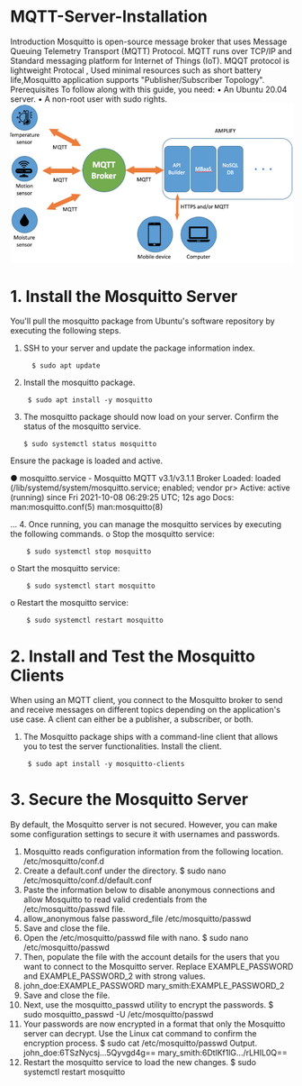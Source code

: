 # MQTT-Server-Installation
Introduction
    Mosquitto is open-source message broker that uses  Message Queuing Telemetry Transport (MQTT) Protocol. MQTT runs over TCP/IP and Standard messaging platform for  Internet of Things (IoT). MQQT protocol is  lightweight Protocal , Used minimal resources such as short battery life,Mosquitto application supports  "Publisher/Subscriber Topology". 
Prerequisites
To follow along with this guide, you need:
•	An Ubuntu 20.04 server.
•	A non-root user with sudo rights.
<img src="./images/MQTT.jpg" width=100% height=40%>
# 1. Install the Mosquitto Server
You'll pull the mosquitto package from Ubuntu's software repository by executing the following steps.

1.	SSH to your server and update the package information index.

          $ sudo apt update 

2.	Install the mosquitto package.

         $ sudo apt install -y mosquitto

3.	The mosquitto package should now load on your server. Confirm the status of the mosquitto service.
         
        $ sudo systemctl status mosquitto

Ensure the package is loaded and active.

 ● mosquitto.service - Mosquitto MQTT v3.1/v3.1.1 Broker
      Loaded: loaded (/lib/systemd/system/mosquitto.service; enabled; vendor pr>
      Active: active (running) since Fri 2021-10-08 06:29:25 UTC; 12s ago
        Docs: man:mosquitto.conf(5)
              man:mosquitto(8)

 ...
4.	Once running, you can manage the mosquitto services by executing the following commands.
o	Stop the mosquitto service:

        $ sudo systemctl stop mosquitto

o	Start the mosquitto service:

        $ sudo systemctl start mosquitto

o	Restart the mosquitto service:

        $ sudo systemctl restart mosquitto

# 2. Install and Test the Mosquitto Clients
When using an MQTT client, you connect to the Mosquitto broker to send and receive messages on different topics depending on the application's use case. A client can either be a publisher, a subscriber, or both.
1.	The Mosquitto package ships with a command-line client that allows you to test the server functionalities. Install the client.

         $ sudo apt install -y mosquitto-clients


# 3. Secure the Mosquitto Server
By default, the Mosquitto server is not secured. However, you can make some configuration settings to secure it with usernames and passwords.
1.	Mosquitto reads configuration information from the following location.
 /etc/mosquitto/conf.d
2.	Create a default.conf under the directory.
 $ sudo nano /etc/mosquitto/conf.d/default.conf
3.	Paste the information below to disable anonymous connections and allow Mosquitto to read valid credentials from the /etc/mosquitto/passwd file.
4.	 allow_anonymous false
 password_file /etc/mosquitto/passwd
5.	Save and close the file.
6.	Open the /etc/mosquitto/passwd file with nano.
 $ sudo nano /etc/mosquitto/passwd
7.	Then, populate the file with the account details for the users that you want to connect to the Mosquitto server. Replace EXAMPLE_PASSWORD and EXAMPLE_PASSWORD_2 with strong values.
8.	 john_doe:EXAMPLE_PASSWORD
 mary_smith:EXAMPLE_PASSWORD_2
9.	Save and close the file.
10.	Next, use the mosquitto_passwd utility to encrypt the passwords.
 $ sudo mosquitto_passwd -U /etc/mosquitto/passwd
11.	Your passwords are now encrypted in a format that only the Mosquitto server can decrypt. Use the Linux cat command to confirm the encryption process.
 $ sudo cat /etc/mosquitto/passwd
Output.
 john_doe:$6$TSzNycsj...5Qyvgd4g==
 mary_smith:$6$DtlKf1lG.../rLHIL0Q==
12.	Restart the mosquitto service to load the new changes.
$ sudo systemctl restart mosquitto

